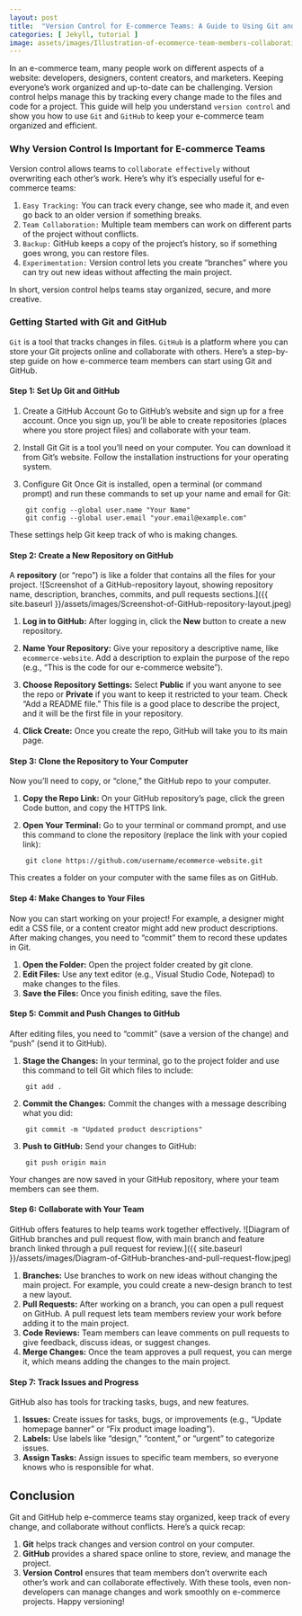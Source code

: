 ```yaml
---
layout: post
title:  "Version Control for E-commerce Teams: A Guide to Using Git and GitHub."
categories: [ Jekyll, tutorial ]
image: assets/images/Illustration-of-ecommerce-team-members-collaborating-on-GitHub.jpeg
---
```

In an e-commerce team, many people work on different aspects of a website: developers, designers, content creators, and marketers. Keeping everyone’s work organized and up-to-date can be challenging. Version control helps manage this by tracking every change made to the files and code for a project. This guide will help you understand `version control` and show you how to use `Git` and `GitHub` to keep your e-commerce team organized and efficient.

### Why Version Control Is Important for E-commerce Teams

Version control allows teams to `collaborate effectively` without overwriting each other’s work. Here’s why it’s especially useful for e-commerce teams:

1. `Easy Tracking:` You can track every change, see who made it, and even go back to an older version if something breaks.
2. `Team Collaboration:` Multiple team members can work on different parts of the project without conflicts.
3. `Backup:` GitHub keeps a copy of the project’s history, so if something goes wrong, you can restore files.
4. `Experimentation:` Version control lets you create “branches” where you can try out new ideas without affecting the main project.

In short, version control helps teams stay organized, secure, and more creative.

### Getting Started with Git and GitHub

`Git` is a tool that tracks changes in files. `GitHub` is a platform where you can store your Git projects online and collaborate with others. Here’s a step-by-step guide on how e-commerce team members can start using Git and GitHub.

#### Step 1: Set Up Git and GitHub

 1. Create a GitHub Account
Go to GitHub’s website and sign up for a free account. Once you sign up, you’ll be able to create repositories (places where you store project files) and collaborate with your team.

2. Install Git
Git is a tool you’ll need on your computer. You can download it from Git’s website. Follow the installation instructions for your operating system.

3. Configure Git
Once Git is installed, open a terminal (or command prompt) and run these commands to set up your name and email for Git:

```
    git config --global user.name "Your Name"
    git config --global user.email "your.email@example.com"
```

These settings help Git keep track of who is making changes.

#### Step 2: Create a New Repository on GitHub

A **repository** (or “repo”) is like a folder that contains all the files for your project.
![Screenshot of a GitHub-repository layout, showing repository name, description, branches, commits, and pull requests sections.]({{ site.baseurl }}/assets/images/Screenshot-of-GitHub-repository-layout.jpeg)

1. **Log in to GitHub:**
After logging in, click the **New** button to create a new repository.

2. **Name Your Repository:**
Give your repository a descriptive name, like `ecommerce-website`. Add a description to explain the purpose of the repo (e.g., “This is the code for our e-commerce website”).

3. **Choose Repository Settings:**
Select **Public** if you want anyone to see the repo or **Private** if you want to keep it restricted to your team.
Check “Add a README file.” This file is a good place to describe the project, and it will be the first file in your repository.

4. **Click Create:**
Once you create the repo, GitHub will take you to its main page.

#### Step 3: Clone the Repository to Your Computer
Now you’ll need to copy, or “clone,” the GitHub repo to your computer.

1. **Copy the Repo Link:** On your GitHub repository’s page, click the green Code button, and copy the HTTPS link.

2. **Open Your Terminal:** Go to your terminal or command prompt, and use this command to clone the repository (replace the link with your copied link):


```
    git clone https://github.com/username/ecommerce-website.git
```

This creates a folder on your computer with the same files as on GitHub.

#### Step 4: Make Changes to Your Files

Now you can start working on your project! For example, a designer might edit a CSS file, or a content creator might add new product descriptions. After making changes, you need to “commit” them to record these updates in Git.

1. **Open the Folder:** Open the project folder created by git clone.
2. **Edit Files:** Use any text editor (e.g., Visual Studio Code, Notepad) to make changes to the files.
3. **Save the Files:** Once you finish editing, save the files.

#### Step 5: Commit and Push Changes to GitHub
After editing files, you need to “commit” (save a version of the change) and “push” (send it to GitHub).

1. **Stage the Changes:** In your terminal, go to the project folder and use this command to tell Git which files to include:


```
    git add .
```

2. **Commit the Changes:** Commit the changes with a message describing what you did:


```
    git commit -m "Updated product descriptions"
```

3. **Push to GitHub:** Send your changes to GitHub:


```
    git push origin main
```
Your changes are now saved in your GitHub repository, where your team members can see them.

#### Step 6: Collaborate with Your Team
GitHub offers features to help teams work together effectively.
![Diagram of GitHub branches and pull request flow, with main branch and feature branch linked through a pull request for review.]({{ site.baseurl }}/assets/images/Diagram-of-GitHub-branches-and-pull-request-flow.jpeg)

1. **Branches:** Use branches to work on new ideas without changing the main project. For example, you could create a new-design branch to test a new layout.
2. **Pull Requests:** After working on a branch, you can open a pull request on GitHub. A pull request lets team members review your work before adding it to the main project.
3. **Code Reviews:** Team members can leave comments on pull requests to give feedback, discuss ideas, or suggest changes.
4. **Merge Changes:** Once the team approves a pull request, you can merge it, which means adding the changes to the main project.

#### Step 7: Track Issues and Progress
GitHub also has tools for tracking tasks, bugs, and new features.

1. **Issues:** Create issues for tasks, bugs, or improvements (e.g., “Update homepage banner” or “Fix product image loading”).
2. **Labels:** Use labels like “design,” “content,” or “urgent” to categorize issues.
3. **Assign Tasks:** Assign issues to specific team members, so everyone knows who is responsible for what.

## Conclusion

Git and GitHub help e-commerce teams stay organized, keep track of every change, and collaborate without conflicts. Here’s a quick recap:

1. **Git** helps track changes and version control on your computer.
2. **GitHub** provides a shared space online to store, review, and manage the project.
3. **Version Control** ensures that team members don’t overwrite each other’s work and can collaborate effectively.
With these tools, even non-developers can manage changes and work smoothly on e-commerce projects. Happy versioning!
